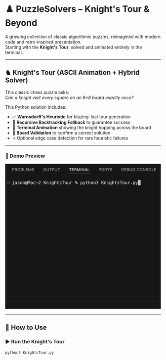 # ♟️ PuzzleSolvers – Knight's Tour & Beyond

A growing collection of classic algorithmic puzzles, reimagined with modern code and retro-inspired presentation.  
Starting with the **Knight's Tour**, solved and animated entirely in the terminal.

---

## ♞ Knight's Tour (ASCII Animation + Hybrid Solver)

This classic chess puzzle asks:  
*Can a knight visit every square on an 8×8 board exactly once?*

This Python solution includes:
- ✅ **Warnsdorff's Heuristic** for blazing-fast tour generation
- 🔁 **Recursive Backtracking Fallback** to guarantee success
- 🐴 **Terminal Animation** showing the knight hopping across the board
- 📐 **Board Validation** to confirm a correct solution
- 🔥 Optional edge case detection for rare heuristic failures

---

### 📸 Demo Preview

![Knight's Tour ASCII Animation](demogifs/KnightsTour.gif)


---

## 🧩 How to Use

### ▶️ Run the Knight's Tour

```bash
python3 KnightsTour.py
